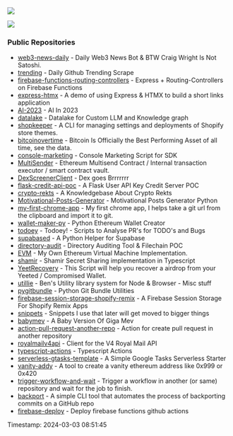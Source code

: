 <img src="https://github-profile-trophy.vercel.app/?username=0xlino&theme=onedark"/>

![](https://komarev.com/ghpvc/?username=0xlino&color=blue&style=flat)
### Public Repositories 
- [web3-news-daily](https://github.com/0xlino/web3-news-daily) - Daily Web3 News Bot & BTW Craig Wright Is Not Satoshi. 
- [trending](https://github.com/0xlino/trending) - Daily Github Trending Scrape
- [firebase-functions-routing-controllers](https://github.com/0xlino/firebase-functions-routing-controllers) - Express + Routing-Controllers on Firebase Functions
- [express-htmx](https://github.com/0xlino/express-htmx) - A demo of using Express & HTMX to build a short links application
- [AI-2023](https://github.com/0xlino/AI-2023) - AI In 2023
- [datalake](https://github.com/0xlino/datalake) - Datalake for Custom LLM and Knowledge graph
- [shopkeeper](https://github.com/0xlino/shopkeeper) - A CLI for managing settings and deployments of Shopify store themes.
- [bitcoinovertime](https://github.com/0xlino/bitcoinovertime) - Bitcoin Is Officially the Best Performing Asset of all time, see the data.
- [console-marketing](https://github.com/0xlino/console-marketing) - Console Marketing Script for SDK
- [MultiSender](https://github.com/0xlino/MultiSender) - Ethereum Multisend Contract / Internal transaction executor / smart contract vault. 
- [DexScreenerClient](https://github.com/0xlino/DexScreenerClient) - Dex goes Brrrrrrr
- [flask-credit-api-poc](https://github.com/0xlino/flask-credit-api-poc) - A Flask User API Key Credit Server POC
- [crypto-rekts](https://github.com/0xlino/crypto-rekts) - A Knowledgebase About Crypto Rekts
- [Motivational-Posts-Generator](https://github.com/0xlino/Motivational-Posts-Generator) - Motivational Posts Generator Python
- [my-first-chrome-app](https://github.com/0xlino/my-first-chrome-app) - My first chrome app, I helps take a git url from the clipboard and import it to git. 
- [wallet-maker-py](https://github.com/0xlino/wallet-maker-py) - Python Ethereum Wallet Creator
- [todoey](https://github.com/0xlino/todoey) - Todoey! - Scripts to Analyse PR's for TODO's and Bugs
- [supabased](https://github.com/0xlino/supabased) - A Python Helper for Supabase
- [directory-audit](https://github.com/0xlino/directory-audit) - Directory Auditing Tool & Filechain POC
- [EVM](https://github.com/0xlino/EVM) - My Own Ethereum Virtual Machine Implementation.
- [shamir](https://github.com/0xlino/shamir) - Shamir Secret Sharing implementation in Typescript
- [YeetRecovery](https://github.com/0xlino/YeetRecovery) - This Script will help you recover a airdrop from your Yeeted / Compromised Wallet.
- [utillie](https://github.com/0xlino/utillie) - Ben's Utility library system for Node & Browser - Misc stuff
- [pygitbundle](https://github.com/0xlino/pygitbundle) - Python Git Bundle Utilities 
- [firebase-session-storage-shopify-remix](https://github.com/0xlino/firebase-session-storage-shopify-remix) - A Firebase Session Storage For Shopify Remix Apps
- [snippets](https://github.com/0xlino/snippets) - Snippets I use that later will get moved to bigger things 
- [babymev](https://github.com/0xlino/babymev) - A Baby Version Of Giga Mev
- [action-pull-request-another-repo](https://github.com/0xlino/action-pull-request-another-repo) - Action for create pull request in another repository
- [royalmailv4api](https://github.com/0xlino/royalmailv4api) - Client for the V4 Royal Mail API
- [typescript-actions](https://github.com/0xlino/typescript-actions) - Typescript Actions
- [serverless-gtasks-template](https://github.com/0xlino/serverless-gtasks-template) - A Simple Google Tasks Serverless Starter
- [vanity-addy](https://github.com/0xlino/vanity-addy) - A tool to create a vanity ethereum address like 0x999 or 0x420
- [trigger-workflow-and-wait](https://github.com/0xlino/trigger-workflow-and-wait) - Trigger a workflow in another (or same) repository and wait for the job to finish.
- [backport](https://github.com/0xlino/backport) - A simple CLI tool that automates the process of backporting commits on a GitHub repo
- [firebase-deploy](https://github.com/0xlino/firebase-deploy) - Deploy firebase functions github actions

Timestamp: 2024-03-03 08:51:45
